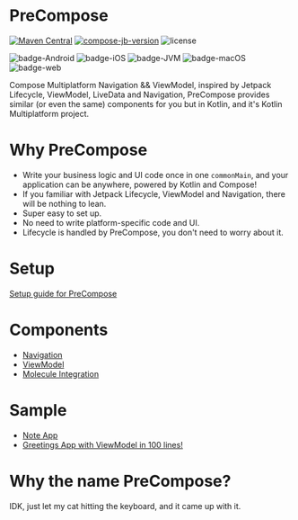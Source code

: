 # PreCompose
[![Maven Central](https://maven-badges.herokuapp.com/maven-central/moe.tlaster/precompose/badge.svg)](https://maven-badges.herokuapp.com/maven-central/moe.tlaster/precompose)
[![compose-jb-version](https://img.shields.io/badge/compose--jb-1.2.1-blue)](https://github.com/JetBrains/compose-jb)
![license](https://img.shields.io/github/license/Tlaster/PreCompose)

![badge-Android](https://img.shields.io/badge/Platform-Android-brightgreen)
![badge-iOS](https://img.shields.io/badge/Platform-iOS-lightgray)
![badge-JVM](https://img.shields.io/badge/Platform-JVM-orange)
![badge-macOS](https://img.shields.io/badge/Platform-macOS-purple)
![badge-web](https://img.shields.io/badge/Platform-Web-blue)

Compose Multiplatform Navigation && ViewModel, inspired by Jetpack Lifecycle, ViewModel, LiveData and Navigation, PreCompose provides similar (or even the same) components for you but in Kotlin, and it's Kotlin Multiplatform project.

# Why PreCompose
- Write your business logic and UI code once in one `commonMain`, and your application can be anywhere, powered by Kotlin and Compose!
- If you familiar with Jetpack Lifecycle, ViewModel and Navigation, there will be nothing to lean.
- Super easy to set up.
- No need to write platform-specific code and UI.
- Lifecycle is handled by PreCompose, you don't need to worry about it.

# Setup
[Setup guide for PreCompose](/setup.md)

# Components
- [Navigation](/component/navigation.md)
- [ViewModel](/component/view_model.md)
- [Molecule Integration](/component/molecule.md)

# Sample
- [Note App](/sample.md#note-app)
- [Greetings App with ViewModel in 100 lines!](/sample.md#greetings-app-with-viewmodel-in-100-lines)

# Why the name PreCompose?
IDK, just let my cat hitting the keyboard, and it came up with it.